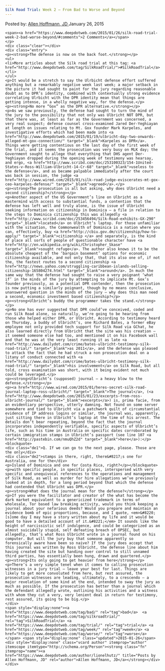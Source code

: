 ```yaml
---
Silk Road Trial: Week 2 – From Bad to Worse and Beyond
---
```

<article class="post-listing post-8912 post type-post status-publish format-standard has-post-thumbnail hentry  tag-bad tag-road tag-silk tag-silkroadtrial tag-trial tag-week tag-worse">
    <div class="post-inner">
        <span>Posted by: <a href="https://www.deepdotweb.com/author/lionelhutz/" title="">Allen Hoffmann, JD </a></span>
    <span>January 26, 2015</span>
    
    <span><a href="https://www.deepdotweb.com/2015/01/26/silk-road-trial-week-2-bad-worse-beyond/#comments">2 Comments</a></span>
    </p>
    <div class="clear"></div>
    <div class="entry">
    <p><strong>The defense is now on the back foot.</strong></p>
    <ul>
    <li>More articles about the Silk road trial at this tag: <a href="http://www.deepdotweb.com/tag/SilkRoadTrial/">#SilkRoadTrial</a></li>
    </ul>
    <p>It would be a stretch to say the Ulrbicht defense effort suffered anything but a remarkably negative week last week; a major setback in the picture it had sought to paint for the jury regarding reasonable doubt as to DPR’s identity, combined with contextually strong evidence correlating Ulrbicht with the DPR identity mean that things are getting intense, in a wholly negative way, for the defense.</p>
    <p><strong>No more “Gox” as the DPR alternative.</strong></p>
    <p>As we saw previously, the defense had sought to turn the mind of the jury to the possibility that not only was Ulbricht NOT DPR, but that there was, at least as far as the Government was concerned, a very real suspect; defense counsel cross-examined Jared Der-Yeghiayan at length on issues relating to Mt. Gox founder Mark Karpeles, and investigative efforts which had been made into <a href="http://www.deepdotweb.com/2015/01/19/ulbricht-day-two-onwards-alleged-mt-gox-connection/" target="_blank">Karpeles as DPR</a>. Things were getting contentious on the last day of the first week of the trial, and it seems the prosecution was very busy on MLK day; the Government sought to allege that everything that DHS agent Der-Yeghiayan dropped during the opening week of testimony was hearsay, and ergo, <a href="http://www.scribd.com/doc/253100323/154-1United-States-v-Ross-William-Ulbricht-14-Cr-68" target="_blank">useless to the defense</a>, and as became palpable immediately after the court was back in session, the judge <a href="http://www.wired.com/2015/01/silk-road-judge-eviscerates-mt-gox-ceo-karpeles-defense/" target="_blank">agreed</a>.</p>
    <p><strong>The prosecution is all but asking, why does Ulbricht need a second citizenship?</strong></p>
    <p>Another aspect of the US Government’s line on Ulbricht as a mastermind with access to substantial funds, a contention that the defense has left well and truly alone, is the issue of Ulbricht seeking information on citizenship in Dominica – a file in relation to the steps to Dominica citizenship this was allegedly <a href="http://www.scribd.com/doc/253456494/Silk-Road-exhibits-GX-290" target="_blank">located</a> on Ulbricht’s laptop. For those unfamiliar with the situation, the Commonwealth of Dominica is a nation where you can, effectively, buy <a href="http://cbiu.gov.dm/citizenship/how-to-apply/" target="_blank">citizenship </a> and separately, is the kind of place all sorts of people of questionable character have <a href="http://en.wikipedia.org/wiki/Christopher_Skase" target="_blank">sought refuge</a>. The author also knows it to be the absolute cheapest of the ‘bargain basement’ options for economic citizenship available, and not only that, that its also one of, if not the, the fastest routes to a second citizenship <a href="http://news.yahoo.com/struggling-caribbean-islands-selling-citizenship-165804274.html" target="_blank">around</a>. In much the same way that the defense had sought to raise a very poignant ‘what if’ in the minds of the jury by attempting to implicate Mt. Gox’s founder previously, as a potential DPR contender, then the prosecution is now putting a similarly poignant, though by no means conclusive, unanswered question in the minds of the jury – why does this man need a second, economic investment based citizenship?</p>
    <p><strong>Ulbricht’s buddy the programmer takes the stand.</strong></p>
    <p>No one has ever suggested that DPR could’ve conceived, coded and run Silk Road alone, so naturally, we’re going to be hearing from those who helped either DPR, or Ulbricht. According to testimony heard on Thursday, a buddy of Ulbricht’s, one Richard Bates, a former eBay employee not only provided tech support for Silk Road via GChat, he also learned directly from Ulbricht that the site was his creation – it seemed someone else had too, and mentioned it on his Facebook wall and that he was at the very least running it as late <a href="http://www.dailydot.com/crime/bates-ulbricht-testimony-silk-road-trial/" target="_blank">as 2011</a>, and the defense was pleased to attack the fact that he had struck a non prosecution deal on a litany of conduct connected with <a href="http://www.dailydot.com/crime/bates-ulbricht-testimony-silk-road-trial/" target="_blank">his involvement</a> on Silk Road, but all told, cross examination was short, with it being evident not much could be leveraged.</p>
    <p><strong>Ulbricht’s (supposed) journal – a heavy blow to the defense.</strong></p>
    <p><a href="http://www.wired.com/2015/01/heres-secret-silk-road-journal-laptop-ross-ulbricht/" target="_blank">The journal</a>, (<a href="http://www.deepdotweb.com/2015/01/23/excerpts-from-ross-ulbricht-journal/" target="_blank">excerpts</a>) is, prima facie, from an evidentiary perspective, utterly damning. Not found on some server somewhere and tied to Ulbricht via a patchwork quilt of circumstantial evidence of IP address logins or similar, the journal was, apparently, just sitting there in Ulbricht’s laptop at the time of his arrest. The details don’t bear repeating, beyond the fact that the journal incorporates independently verifiable, specific aspects of Ulbricht’s life, such as his time in Australia on specific dates corroborated by certain immigration stamps in Ulbricht’s passport (see line 107 <a href="http://pastebin.com/nmuQhZ2d" target="_blank">here</a>):</p>
    <blockquote>
    <div class="de1">Q. If we can go to the next page, please. Those are the only</div>
    <div class="de2">stamps in there, right, there&#8217;s one for Australia, one for the</div>
    <p>Island of Dominica and one for Costa Rica, right?</p></blockquote>
    <p>with specific people, in specific places, interspersed with very specific and unequivocal references to the operations and management of Silk Road, as well as murder for hire allegations we’ve previously looked at in depth, for a long period beyond that which the defense had contended that Ulbricht was DPR.</p>
    <p><strong>What does the journal mean for the defense?</strong></p>
    <p>If you were the facilitator and creator of the what has become the dark market equivalent to a genericized trademark in terms of wholesale, Tor based law breaking activity, would you think keeping a journal about your nefarious deeds? Would you prepare and maintain an evidence bomb of epic proportions, because, and I quote, <em>&#8220;[s]ome day I may have a story written about my life and it would be good to have a detailed account of it.&#8221;</em> It sounds like the height of narcissistic self indulgence, and could be categorized as an almost suicidally stupid, self defeating breach of OPSEC, but allegedly, that’s what Ross Ulbricht wrote in a journal found on his computer. But will the jury buy that someone apparently so forensically aware have been so naive? If the jury does accept that this journal was written by Ross Ulbricht, the defense line about him having created the site but handing over control to still unnamed third parties, has essentially been hung, drawn and quartered.</p>
    <p><strong>Its only going to get heavier from here</strong></p>
    <p>There’s a very simple tenet when it comes to calling prosecution witnesses in a jury trial – leave your best for last. Things are likely to get more convoluted from here, but rest assured, the prosecution witnesses are leading, ultimately, to a crescendo – a major revelation of some kind at the end, intended to sway the jury as much as possible. If the prosecution has better than a journal which the defendant allegedly wrote, outlining his activities and a witness with whom they cut a very, very lenient deal in return for testimony, rest assured, its going to be big.</p>
    </div>
    <span style="display:none"><a href="https://www.deepdotweb.com/tag/bad/" rel="tag">bad</a>  <a href="https://www.deepdotweb.com/tag/silkroadtrial/" rel="tag">SilkRoadTrial</a> <a href="https://www.deepdotweb.com/tag/trial/" rel="tag">trial</a> <a href="https://www.deepdotweb.com/tag/week/" rel="tag">week</a> <a href="https://www.deepdotweb.com/tag/worse/" rel="tag">worse</a></span> <span style="display:none" class="updated">2015-01-26</span>
    <div style="display:none" class="vcard author" itemprop="author" itemscope itemtype="http://schema.org/Person"><strong class="fn" itemprop="name"><a href="https://www.deepdotweb.com/author/lionelhutz/" title="Posts by Allen Hoffmann, JD" rel="author">Allen Hoffmann, JD</a></strong></div>
    </div>
</article>

